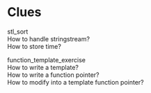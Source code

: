 # Clues  
stl_sort  
  How to handle stringstream?  
  How to store time?  

function_template_exercise  
  How to write a template?  
  How to write a function pointer?  
  How to modify into a template function pointer?
